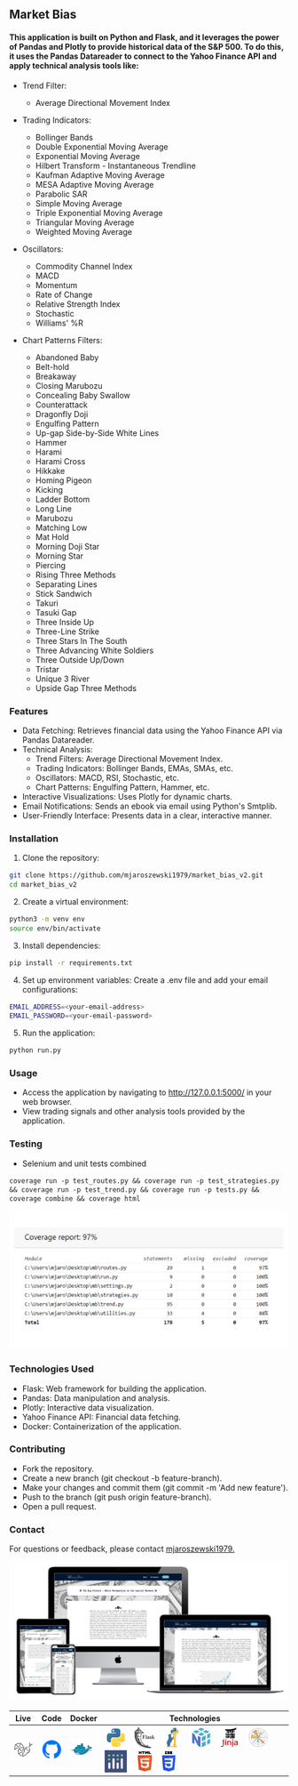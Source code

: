 ## Market Bias

#### This application is built on Python and Flask, and it leverages the power of Pandas and Plotly to provide historical data of the S&P 500. To do this, it uses the Pandas Datareader to connect to the Yahoo Finance API and apply technical analysis tools like:

* Trend Filter:
   * Average Directional Movement Index 

* Trading Indicators: 
   * Bollinger Bands
   * Double Exponential Moving Average
   * Exponential Moving Average
   * Hilbert Transform - Instantaneous Trendline
   * Kaufman Adaptive Moving Average
   * MESA Adaptive Moving Average
   * Parabolic SAR
   * Simple Moving Average
   * Triple Exponential Moving Average
   * Triangular Moving Average
   * Weighted Moving Average 

* Oscillators:
   * Commodity Channel Index
   * MACD
   * Momentum
   * Rate of Change
   * Relative Strength Index
   * Stochastic
   * Williams' %R

* Chart Patterns Filters:
   * Abandoned Baby
   * Belt-hold
   * Breakaway
   * Closing Marubozu
   * Concealing Baby Swallow
   * Counterattack
   * Dragonfly Doji
   * Engulfing Pattern
   * Up-gap Side-by-Side White Lines
   * Hammer
   * Harami
   * Harami Cross
   * Hikkake
   * Homing Pigeon
   * Kicking
   * Ladder Bottom
   * Long Line
   * Marubozu
   * Matching Low
   * Mat Hold
   * Morning Doji Star
   * Morning Star
   * Piercing
   * Rising Three Methods
   * Separating Lines
   * Stick Sandwich
   * Takuri
   * Tasuki Gap
   * Three Inside Up
   * Three-Line Strike
   * Three Stars In The South
   * Three Advancing White Soldiers
   * Three Outside Up/Down
   * Tristar
   * Unique 3 River
   * Upside Gap Three Methods

### Features
* Data Fetching: Retrieves financial data using the Yahoo Finance API via Pandas Datareader.
* Technical Analysis:
  * Trend Filters: Average Directional Movement Index.
  * Trading Indicators: Bollinger Bands, EMAs, SMAs, etc.
  * Oscillators: MACD, RSI, Stochastic, etc.
  * Chart Patterns: Engulfing Pattern, Hammer, etc.
* Interactive Visualizations: Uses Plotly for dynamic charts.
* Email Notifications: Sends an ebook via email using Python's Smtplib.
* User-Friendly Interface: Presents data in a clear, interactive manner.

### Installation

1. Clone the repository:
  ```bash
  git clone https://github.com/mjaroszewski1979/market_bias_v2.git
  cd market_bias_v2
  ```
2. Create a virtual environment:
  ```bash
  python3 -m venv env
  source env/bin/activate
  ```
3. Install dependencies:
  ```bash
  pip install -r requirements.txt
  ```
4. Set up environment variables:
   Create a .env file and add your email configurations:
  ```bash
  EMAIL_ADDRESS=<your-email-address>
  EMAIL_PASSWORD=<your-email-password>
  ```
5. Run the application:
  ```bash
  python run.py
  ```

### Usage
* Access the application by navigating to http://127.0.0.1:5000/ in your web browser.
* View trading signals and other analysis tools provided by the application.

### Testing
* Selenium and unit tests combined

```
coverage run -p test_routes.py && coverage run -p test_strategies.py && coverage run -p test_trend.py && coverage run -p tests.py && coverage combine && coverage html

```


<img src="https://github.com/mjaroszewski1979/market_bias_v2/blob/main/cov_report.png">

### Technologies Used
* Flask: Web framework for building the application.
* Pandas: Data manipulation and analysis.
* Plotly: Interactive data visualization.
* Yahoo Finance API: Financial data fetching.
* Docker: Containerization of the application.

### Contributing
* Fork the repository.
* Create a new branch (git checkout -b feature-branch).
* Make your changes and commit them (git commit -m 'Add new feature').
* Push to the branch (git push origin feature-branch).
* Open a pull request.

### Contact
For questions or feedback, please contact [mjaroszewski1979.](https://github.com/mjaroszewski1979)


   ![caption](https://github.com/mjaroszewski1979/market_bias_v2/blob/main/market_bias_mockup.png) 

  Live | Code | Docker | Technologies
  ---- | ---- | ------ |------------
  [<img src="https://github.com/mjaroszewski1979/mjaroszewski1979/blob/main/pyan1.png">](http://mjaroszewski.pythonanywhere.com/) | [<img src="https://github.com/mjaroszewski1979/mjaroszewski1979/blob/main/github_g.png">](https://github.com/mjaroszewski1979/market_bias_v2) | [<img src="https://github.com/mjaroszewski1979/mjaroszewski1979/blob/main/docker_g.png">](https://hub.docker.com/r/maciej1245/market_bias) | <img src="https://github.com/mjaroszewski1979/mjaroszewski1979/blob/main/python_g.png"> &nbsp; <img src="https://github.com/mjaroszewski1979/mjaroszewski1979/blob/main/flask.png"> &nbsp; <img src="https://github.com/mjaroszewski1979/mjaroszewski1979/blob/main/pandas.png"> &nbsp; <img src="https://github.com/mjaroszewski1979/mjaroszewski1979/blob/main/numpy_g.png"> &nbsp; <img src="https://github.com/mjaroszewski1979/mjaroszewski1979/blob/main/jinja_g.png"> &nbsp; <img src="https://github.com/mjaroszewski1979/mjaroszewski1979/blob/main/matplotlib_g.png"> &nbsp; <img src="https://github.com/mjaroszewski1979/mjaroszewski1979/blob/main/plotly.png"> &nbsp; <img src="https://github.com/mjaroszewski1979/mjaroszewski1979/blob/main/html_g.png"> <img src="https://github.com/mjaroszewski1979/mjaroszewski1979/blob/main/css_g.png">
  

